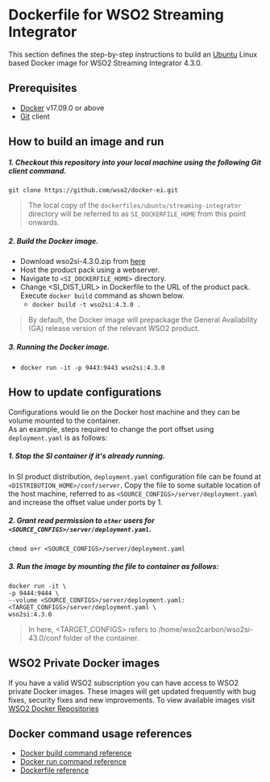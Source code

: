 # Dockerfile for WSO2 Streaming Integrator

This section defines the step-by-step instructions to build an [Ubuntu](https://hub.docker.com/_/ubuntu/) Linux based Docker image
for WSO2 Streaming Integrator 4.3.0.

## Prerequisites

* [Docker](https://www.docker.com/get-docker) v17.09.0 or above
* [Git](https://git-scm.com/book/en/v2/Getting-Started-Installing-Git) client

## How to build an image and run

##### 1. Checkout this repository into your local machine using the following Git client command.

```
git clone https://github.com/wso2/docker-ei.git
```

>The local copy of the `dockerfiles/ubuntu/streaming-integrator` directory will be referred to as `SI_DOCKERFILE_HOME` from this point onwards.

##### 2. Build the Docker image.

- Download wso2si-4.3.0.zip from [here](https://wso2.com/integration/streaming-integrator/)
- Host the product pack using a webserver.
- Navigate to `<SI_DOCKERFILE_HOME>` directory. <br>
- Change <SI_DIST_URL> in Dockerfile to the URL of the product pack.
  Execute `docker build` command as shown below.
    + `docker build -t wso2si:4.3.0 .`

> By default, the Docker image will prepackage the General Availability (GA) release version of the relevant WSO2 product.

##### 3. Running the Docker image.

- `docker run -it -p 9443:9443 wso2si:4.3.0`
  

## How to update configurations

Configurations would lie on the Docker host machine and they can be volume mounted to the container. <br>
As an example, steps required to change the port offset using `deployment.yaml` is as follows:

##### 1. Stop the SI container if it's already running.

In SI product distribution, `deployment.yaml` configuration file can be found at `<DISTRIBUTION_HOME>/conf/server`.
Copy the file to some suitable location of the host machine, referred to as `<SOURCE_CONFIGS>/server/deployment.yaml` and
increase the offset value under ports by 1.

##### 2. Grant read permission to `other` users for `<SOURCE_CONFIGS>/server/deployment.yaml`.

```
chmod o+r <SOURCE_CONFIGS>/server/deployment.yaml
```

##### 3. Run the image by mounting the file to container as follows:

```
docker run -it \
-p 9444:9444 \
--volume <SOURCE_CONFIGS>/server/deployment.yaml:<TARGET_CONFIGS>/server/deployment.yaml \
wso2si:4.3.0
```

>In here, <TARGET_CONFIGS> refers to /home/wso2carbon/wso2si-43.0/conf folder of the container.

## WSO2 Private Docker images

If you have a valid WSO2 subscription you can have access to WSO2 private Docker images. These images will get updated frequently with bug fixes, security fixes and new improvements. To view available images visit [WSO2 Docker Repositories](https://docker.wso2.com/)

## Docker command usage references

* [Docker build command reference](https://docs.docker.com/engine/reference/commandline/build/)
* [Docker run command reference](https://docs.docker.com/engine/reference/run/)
* [Dockerfile reference](https://docs.docker.com/engine/reference/builder/)

